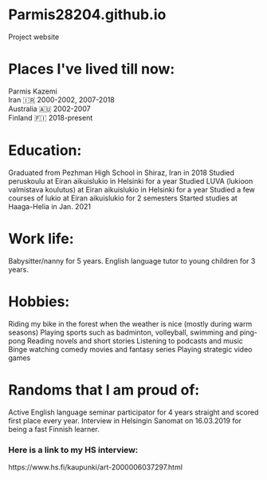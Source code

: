 # Parmis28204.github.io
Project website
  <html>
<head>
<style>
.item1 { grid-area: header; }
.item3 { grid-area: main; }
.item4 { grid-area: right; }
.item5 { grid-area: footer; }

.grid-container {
  display: grid;
  grid-template-areas:
    'header header header header header header'
    'main main main main right right'
    'footer footer footer footer footer footer';
  grid-gap: 10px;
  background-color: #2196F3;
  padding: 10px;
}

.grid-container > div {
  background-color: rgba(255, 255, 255, 0.8);
  text-align: center;
  padding: 10px ;
  font-size: 20px;
}
</style>
</head>
<body>

<h1>Places I've lived till now: </h1>

<div class="grid-container">
  <div class="item1">Parmis Kazemi</div>
  <div class="item3">Iran 🇮🇷 2000-2002, 2007-2018</div>  
  <div class="item4">Australia 🇦🇺 2002-2007</div>
  <div class="item5">Finland 🇫🇮 2018-present</div>
</div>

<h1> Education: </h1>
<p>Graduated from Pezhman High School in Shiraz, Iran in 2018
Studied peruskoulu at Eiran aikuislukio in Helsinki for a year
Studied LUVA (lukioon valmistava koulutus) at Eiran aikuislukio in Helsinki for a year 
Studied a few courses of lukio at Eiran aikuislukio for 2 semesters
Started studies at Haaga-Helia in Jan. 2021 </p>

<h1>Work life:</h1>
<p>Babysitter/nanny for 5 years. 
English language tutor to young children for 3 years.</p>

<h1>Hobbies:</h1>
<p>Riding my bike in the forest when the weather is nice (mostly during warm seasons)
Playing sports such as badminton, volleyball, swimming and ping-pong 
Reading novels and short stories 
Listening to podcasts and music
Binge watching comedy movies and fantasy series
Playing strategic video games </p>

<h1>Randoms that I am proud of: </h1>
<p>Active English language seminar participator for 4 years straight and scored first place every year. 
Interview in Helsingin Sanomat on 16.03.2019 for being a fast Finnish learner. </p>

<h3> Here is a link to my  HS interview: </h3> 
<p> https://www.hs.fi/kaupunki/art-2000006037297.html </p>
</body>
</html>


